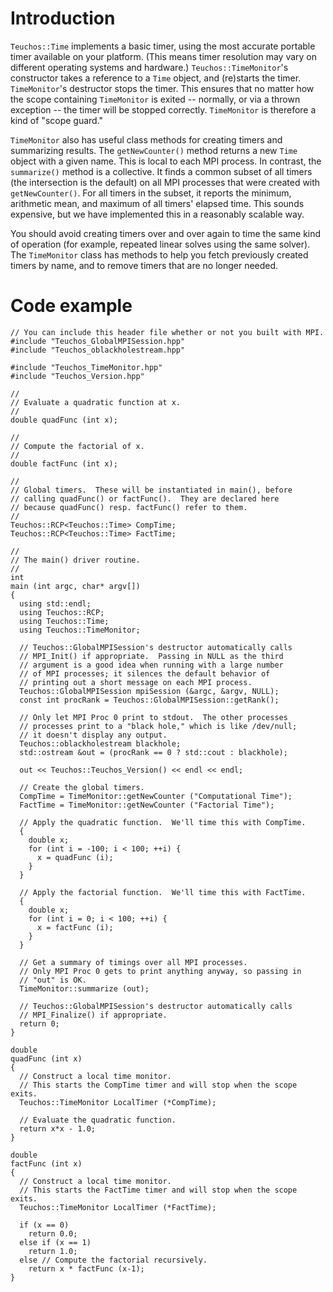 # Introduction #

`Teuchos::Time` implements a basic timer, using the most accurate
portable timer available on your platform.  (This means timer
resolution may vary on different operating systems and hardware.)
`Teuchos::TimeMonitor`'s constructor takes a reference to a `Time`
object, and (re)starts the timer.  `TimeMonitor`'s destructor stops
the timer.  This ensures that no matter how the scope containing
`TimeMonitor` is exited -- normally, or via a thrown exception -- the
timer will be stopped correctly.  `TimeMonitor` is therefore a kind of
"scope guard."

`TimeMonitor` also has useful class methods for creating timers and
summarizing results.  The `getNewCounter()` method returns a new
`Time` object with a given name.  This is local to each MPI process.
In contrast, the `summarize()` method is a collective.  It finds a
common subset of all timers (the intersection is the default) on all
MPI processes that were created with `getNewCounter()`.  For all
timers in the subset, it reports the minimum, arithmetic mean, and maximum of all timers' elapsed time.  This sounds expensive, but we have implemented this in a reasonably scalable way.

You should avoid creating timers over and over again to time the same
kind of operation (for example, repeated linear solves using the same
solver).  The `TimeMonitor` class has methods to help you fetch
previously created timers by name, and to remove timers that are no
longer needed.

# Code example #

```
// You can include this header file whether or not you built with MPI.
#include "Teuchos_GlobalMPISession.hpp"
#include "Teuchos_oblackholestream.hpp"

#include "Teuchos_TimeMonitor.hpp"
#include "Teuchos_Version.hpp"

//
// Evaluate a quadratic function at x.
//
double quadFunc (int x);

//
// Compute the factorial of x.
//
double factFunc (int x);

//
// Global timers.  These will be instantiated in main(), before
// calling quadFunc() or factFunc().  They are declared here 
// because quadFunc() resp. factFunc() refer to them.
//
Teuchos::RCP<Teuchos::Time> CompTime;
Teuchos::RCP<Teuchos::Time> FactTime;

//
// The main() driver routine.
//
int 
main (int argc, char* argv[])
{
  using std::endl;
  using Teuchos::RCP;
  using Teuchos::Time;
  using Teuchos::TimeMonitor;

  // Teuchos::GlobalMPISession's destructor automatically calls 
  // MPI_Init() if appropriate.  Passing in NULL as the third
  // argument is a good idea when running with a large number 
  // of MPI processes; it silences the default behavior of 
  // printing out a short message on each MPI process.
  Teuchos::GlobalMPISession mpiSession (&argc, &argv, NULL);
  const int procRank = Teuchos::GlobalMPISession::getRank();

  // Only let MPI Proc 0 print to stdout.  The other processes
  // processes print to a "black hole," which is like /dev/null;
  // it doesn't display any output.
  Teuchos::oblackholestream blackhole;
  std::ostream &out = (procRank == 0 ? std::cout : blackhole);

  out << Teuchos::Teuchos_Version() << endl << endl;

  // Create the global timers.
  CompTime = TimeMonitor::getNewCounter ("Computational Time");
  FactTime = TimeMonitor::getNewCounter ("Factorial Time");

  // Apply the quadratic function.  We'll time this with CompTime.
  {
    double x;
    for (int i = -100; i < 100; ++i) {
      x = quadFunc (i);
    }
  }

  // Apply the factorial function.  We'll time this with FactTime.
  {
    double x;
    for (int i = 0; i < 100; ++i) {
      x = factFunc (i);
    }
  }

  // Get a summary of timings over all MPI processes.
  // Only MPI Proc 0 gets to print anything anyway, so passing in
  // "out" is OK.
  TimeMonitor::summarize (out);

  // Teuchos::GlobalMPISession's destructor automatically calls 
  // MPI_Finalize() if appropriate.
  return 0;
}

double 
quadFunc (int x)
{
  // Construct a local time monitor.  
  // This starts the CompTime timer and will stop when the scope exits.
  Teuchos::TimeMonitor LocalTimer (*CompTime);

  // Evaluate the quadratic function.
  return x*x - 1.0;
}

double 
factFunc (int x)
{
  // Construct a local time monitor.
  // This starts the FactTime timer and will stop when the scope exits.
  Teuchos::TimeMonitor LocalTimer (*FactTime);

  if (x == 0) 
    return 0.0;
  else if (x == 1)
    return 1.0;
  else // Compute the factorial recursively.
    return x * factFunc (x-1);
}
```